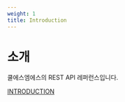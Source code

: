 ```yaml
---
weight: 1
title: Introduction
---
```


# 소개

쿨에스엠에스의 REST API 레퍼런스입니다.

[INTRODUCTION](http://docs.coolsms.co.kr)
